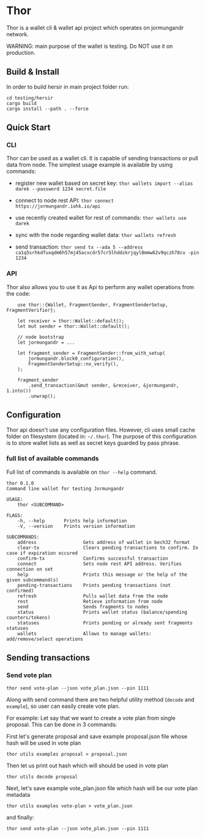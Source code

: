 # Thor

Thor is a wallet cli & wallet api project which operates on jormungandr network.

WARNING: main purpose of the wallet is testing. Do NOT use it on production.

## Build & Install

In order to build hersir in main project folder run:
```
cd testing/hersir
cargo build
cargo install --path . --force
```

## Quick Start

### CLI

Thor can be used as a wallet cli. It is capable of sending transactions or pull data from node. The simplest usage example is available by using commands:


* register new wallet based on secret key:
`thor wallets import --alias darek --password 1234 secret.file`

* connect to node rest API:
`thor connect https://jormungandr.iohk.io/api`

* use recently created wallet for rest of commands:
`thor wallets use darek`

* sync with the node regarding wallet data:
`thor wallets refresh`

* send transaction:
`thor send tx --ada 5 --address ca1q5srhkdfuxqdm6h57mj45acxcdr57cr5lhddzkrjqyl8mmw62v9qczh78cu -pin 1234`

### API

Thor also allows you to use it as Api to perform any wallet operations from the code:

```
    use thor::{Wallet, FragmentSender, FragmentSenderSetup, FragmentVerifier};

    let receiver = thor::Wallet::default();
    let mut sender = thor::Wallet::default();

    // node bootstrap
    let jormungandr = ...

    let fragment_sender = FragmentSender::from_with_setup(
        jormungandr.block0_configuration(),
        FragmentSenderSetup::no_verify(),
    );

    fragment_sender
        .send_transaction(&mut sender, &receiver, &jormungandr, 1.into())
        .unwrap();

```

## Configuration

Thor api doesn't use any configuration files. However, cli uses small cache folder on filesystem (located in: `~/.thor`).
The purpose of this configuration is to store wallet lists as well as secret keys guarded by pass phrase.

### full list of available commands

Full list of commands is available on `thor --help` command.

```
thor 0.1.0
Command line wallet for testing Jormungandr

USAGE:
    thor <SUBCOMMAND>

FLAGS:
    -h, --help       Prints help information
    -V, --version    Prints version information

SUBCOMMANDS:
    address                 Gets address of wallet in bech32 format
    clear-tx                Clears pending transactions to confirm. In case if expiration occured
    confirm-tx              Confirms successful transaction
    connect                 Sets node rest API address. Verifies connection on set
    help                    Prints this message or the help of the given subcommand(s)
    pending-transactions    Prints pending transactions (not confirmed)
    refresh                 Pulls wallet data from the node
    rest                    Retieve information from node
    send                    Sends fragments to nodes
    status                  Prints wallet status (balance/spending counters/tokens)
    statuses                Prints pending or already sent fragments statuses
    wallets                 Allows to manage wallets: add/remove/select operations
```

## Sending transactions

### Send vote plan

```
thor send vote-plan --json vote_plan.json --pin 1111
```

Along with send command there are two helpful utility method (`decode` and `example`), so user can easily create vote plan.

For example: Let say that we want to create a vote plan from single proposal. This can be done in 3 commands:

First let's generate proposal and save example proposal.json file whose hash will be used in vote plan

```
thor utils examples proposal > proposal.json
```

Then let us print out hash which will should be used in vote plan

```
thor utils decode proposal
```

Next, let's save example vote_plan.json file which hash will be our vote plan metadata

```
thor utils examples vote-plan > vote_plan.json
```

and finally:

```
thor send vote-plan --json vote_plan.json --pin 1111
```
